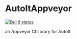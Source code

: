 AutoItAppveyor
==============

[![Build status](https://ci.appveyor.com/api/projects/status/t4fy3c6c8jfr83ht)](https://ci.appveyor.com/project/KyleChamberlin/autoitappveyor)

an Appveyor CI library for AutoIt
